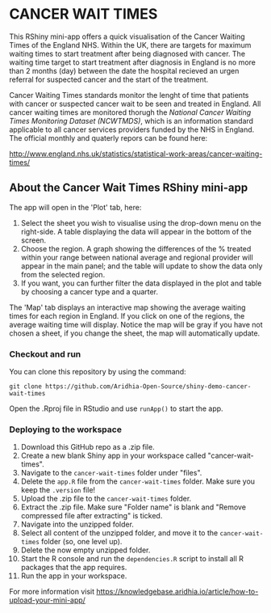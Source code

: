 # CANCER WAIT TIMES

This RShiny mini-app offers a quick visualisation of the Cancer Waiting Times of the England NHS. Within the UK, there are targets for maximum waiting times to start treatment after being diagnosed with cancer. The waiting time target to start treatment after diagnosis in England is no more than 2 months (day) between the date the hospital recieved an urgen referral for suspected cancer and the start of the treatment.

Cancer Waiting Times standards monitor the lenght of time that patients with cancer or suspected cancer wait to be seen and treated in England. All cancer waiting times are monitored thorugh the *National Cancer Waiting Times Monitoring Dataset (NCWTMDS)*, which is an information standard applicable to all cancer services providers funded by the NHS in England. The official monthly and quaterly repors can be found here:

http://www.england.nhs.uk/statistics/statistical-work-areas/cancer-waiting-times/


## About the Cancer Wait Times RShiny mini-app

The app will open in the 'Plot' tab, here:

1. Select the sheet you wish to visualise using the drop-down menu on the right-side. A table displaying the data will appear in the bottom of the screen.
2. Choose the region. A graph showing the differences of the % treated within your range between national average and regional provider will appear in the main panel; and the table will update to show the data only from the selected region.
3. If you want, you can further filter the data displayed in the plot and table by choosing a cancer type and a quarter.

The 'Map' tab displays an interactive map showing the average waiting times for each region in England. If you click on one of the regions, the average waiting time will display. Notice the map will be gray if you have not chosen a sheet, if you change the sheet, the map will automatically update. 

### Checkout and run

You can clone this repository by using the command:

```
git clone https://github.com/Aridhia-Open-Source/shiny-demo-cancer-wait-times
```

Open the .Rproj file in RStudio and use `runApp()` to start the app.

### Deploying to the workspace

1. Download this GitHub repo as a .zip file.
2. Create a new blank Shiny app in your workspace called "cancer-wait-times".
3. Navigate to the `cancer-wait-times` folder under "files".
4. Delete the `app.R` file from the `cancer-wait-times` folder. Make sure you keep the `.version` file!
5. Upload the .zip file to the `cancer-wait-times` folder.
6. Extract the .zip file. Make sure "Folder name" is blank and "Remove compressed file after extracting" is ticked.
7. Navigate into the unzipped folder.
8. Select all content of the unzipped folder, and move it to the `cancer-wait-times` folder (so, one level up).
9. Delete the now empty unzipped folder.
10. Start the R console and run the `dependencies.R` script to install all R packages that the app requires.
11. Run the app in your workspace.

For more information visit https://knowledgebase.aridhia.io/article/how-to-upload-your-mini-app/
